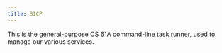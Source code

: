 ```yaml
---
title: SICP
---
```



This is the general-purpose CS 61A command-line task runner, used to manage our various services.
